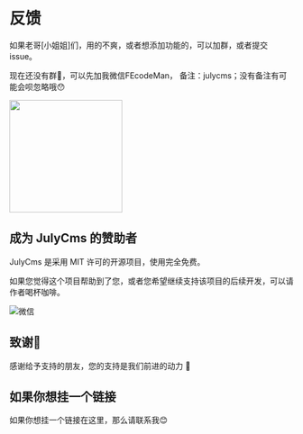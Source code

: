 # 反馈

如果老哥[小姐姐]们，用的不爽，或者想添加功能的，可以加群，或者提交issue。

现在还没有群🐶，可以先加我微信FEcodeMan， 备注：julycms；没有备注有可能会呗忽略哦😯

<img src="/wx.png" width="200" />

## 成为 JulyCms 的赞助者​

JulyCms 是采用 MIT 许可的开源项目，使用完全免费。

如果您觉得这个项目帮助到了您，或者您希望继续支持该项目的后续开发，可以请作者喝杯咖啡。

![微信](/donate.png)

## 致谢🙏

感谢给予支持的朋友，您的支持是我们前进的动力 🎉

## 如果你想挂一个链接

如果你想挂一个链接在这里，那么请联系我😊
